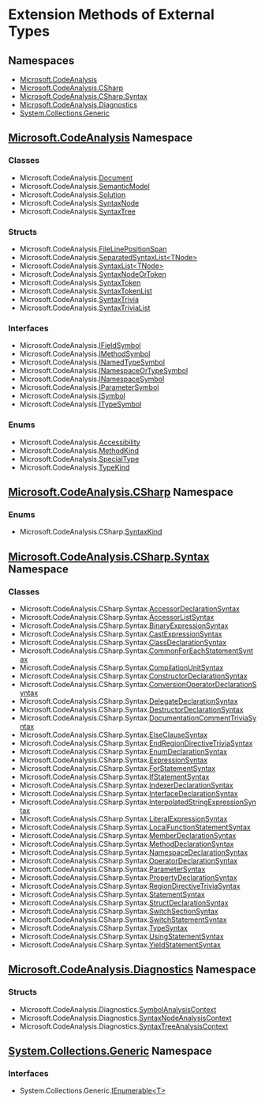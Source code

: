 # Extension Methods of External Types

## Namespaces

* [Microsoft.CodeAnalysis](https://docs.microsoft.com/en-us/dotnet/api/microsoft.codeanalysis)
* [Microsoft.CodeAnalysis.CSharp](https://docs.microsoft.com/en-us/dotnet/api/microsoft.codeanalysis.csharp)
* [Microsoft.CodeAnalysis.CSharp.Syntax](https://docs.microsoft.com/en-us/dotnet/api/microsoft.codeanalysis.csharp.syntax)
* [Microsoft.CodeAnalysis.Diagnostics](https://docs.microsoft.com/en-us/dotnet/api/microsoft.codeanalysis.diagnostics)
* [System.Collections.Generic](https://docs.microsoft.com/en-us/dotnet/api/system.collections.generic)

## [Microsoft.CodeAnalysis](https://docs.microsoft.com/en-us/dotnet/api/microsoft.codeanalysis) Namespace

### Classes

* Microsoft\.CodeAnalysis\.[Document](Microsoft/CodeAnalysis/Document/README.md)
* Microsoft\.CodeAnalysis\.[SemanticModel](Microsoft/CodeAnalysis/SemanticModel/README.md)
* Microsoft\.CodeAnalysis\.[Solution](Microsoft/CodeAnalysis/Solution/README.md)
* Microsoft\.CodeAnalysis\.[SyntaxNode](Microsoft/CodeAnalysis/SyntaxNode/README.md)
* Microsoft\.CodeAnalysis\.[SyntaxTree](Microsoft/CodeAnalysis/SyntaxTree/README.md)

### Structs

* Microsoft\.CodeAnalysis\.[FileLinePositionSpan](Microsoft/CodeAnalysis/FileLinePositionSpan/README.md)
* Microsoft\.CodeAnalysis\.[SeparatedSyntaxList\<TNode>](Microsoft/CodeAnalysis/SeparatedSyntaxList-1/README.md)
* Microsoft\.CodeAnalysis\.[SyntaxList\<TNode>](Microsoft/CodeAnalysis/SyntaxList-1/README.md)
* Microsoft\.CodeAnalysis\.[SyntaxNodeOrToken](Microsoft/CodeAnalysis/SyntaxNodeOrToken/README.md)
* Microsoft\.CodeAnalysis\.[SyntaxToken](Microsoft/CodeAnalysis/SyntaxToken/README.md)
* Microsoft\.CodeAnalysis\.[SyntaxTokenList](Microsoft/CodeAnalysis/SyntaxTokenList/README.md)
* Microsoft\.CodeAnalysis\.[SyntaxTrivia](Microsoft/CodeAnalysis/SyntaxTrivia/README.md)
* Microsoft\.CodeAnalysis\.[SyntaxTriviaList](Microsoft/CodeAnalysis/SyntaxTriviaList/README.md)

### Interfaces

* Microsoft\.CodeAnalysis\.[IFieldSymbol](Microsoft/CodeAnalysis/IFieldSymbol/README.md)
* Microsoft\.CodeAnalysis\.[IMethodSymbol](Microsoft/CodeAnalysis/IMethodSymbol/README.md)
* Microsoft\.CodeAnalysis\.[INamedTypeSymbol](Microsoft/CodeAnalysis/INamedTypeSymbol/README.md)
* Microsoft\.CodeAnalysis\.[INamespaceOrTypeSymbol](Microsoft/CodeAnalysis/INamespaceOrTypeSymbol/README.md)
* Microsoft\.CodeAnalysis\.[INamespaceSymbol](Microsoft/CodeAnalysis/INamespaceSymbol/README.md)
* Microsoft\.CodeAnalysis\.[IParameterSymbol](Microsoft/CodeAnalysis/IParameterSymbol/README.md)
* Microsoft\.CodeAnalysis\.[ISymbol](Microsoft/CodeAnalysis/ISymbol/README.md)
* Microsoft\.CodeAnalysis\.[ITypeSymbol](Microsoft/CodeAnalysis/ITypeSymbol/README.md)

### Enums

* Microsoft\.CodeAnalysis\.[Accessibility](Microsoft/CodeAnalysis/Accessibility/README.md)
* Microsoft\.CodeAnalysis\.[MethodKind](Microsoft/CodeAnalysis/MethodKind/README.md)
* Microsoft\.CodeAnalysis\.[SpecialType](Microsoft/CodeAnalysis/SpecialType/README.md)
* Microsoft\.CodeAnalysis\.[TypeKind](Microsoft/CodeAnalysis/TypeKind/README.md)

## [Microsoft.CodeAnalysis.CSharp](https://docs.microsoft.com/en-us/dotnet/api/microsoft.codeanalysis.csharp) Namespace

### Enums

* Microsoft\.CodeAnalysis\.CSharp\.[SyntaxKind](Microsoft/CodeAnalysis/CSharp/SyntaxKind/README.md)

## [Microsoft.CodeAnalysis.CSharp.Syntax](https://docs.microsoft.com/en-us/dotnet/api/microsoft.codeanalysis.csharp.syntax) Namespace

### Classes

* Microsoft\.CodeAnalysis\.CSharp\.Syntax\.[AccessorDeclarationSyntax](Microsoft/CodeAnalysis/CSharp/Syntax/AccessorDeclarationSyntax/README.md)
* Microsoft\.CodeAnalysis\.CSharp\.Syntax\.[AccessorListSyntax](Microsoft/CodeAnalysis/CSharp/Syntax/AccessorListSyntax/README.md)
* Microsoft\.CodeAnalysis\.CSharp\.Syntax\.[BinaryExpressionSyntax](Microsoft/CodeAnalysis/CSharp/Syntax/BinaryExpressionSyntax/README.md)
* Microsoft\.CodeAnalysis\.CSharp\.Syntax\.[CastExpressionSyntax](Microsoft/CodeAnalysis/CSharp/Syntax/CastExpressionSyntax/README.md)
* Microsoft\.CodeAnalysis\.CSharp\.Syntax\.[ClassDeclarationSyntax](Microsoft/CodeAnalysis/CSharp/Syntax/ClassDeclarationSyntax/README.md)
* Microsoft\.CodeAnalysis\.CSharp\.Syntax\.[CommonForEachStatementSyntax](Microsoft/CodeAnalysis/CSharp/Syntax/CommonForEachStatementSyntax/README.md)
* Microsoft\.CodeAnalysis\.CSharp\.Syntax\.[CompilationUnitSyntax](Microsoft/CodeAnalysis/CSharp/Syntax/CompilationUnitSyntax/README.md)
* Microsoft\.CodeAnalysis\.CSharp\.Syntax\.[ConstructorDeclarationSyntax](Microsoft/CodeAnalysis/CSharp/Syntax/ConstructorDeclarationSyntax/README.md)
* Microsoft\.CodeAnalysis\.CSharp\.Syntax\.[ConversionOperatorDeclarationSyntax](Microsoft/CodeAnalysis/CSharp/Syntax/ConversionOperatorDeclarationSyntax/README.md)
* Microsoft\.CodeAnalysis\.CSharp\.Syntax\.[DelegateDeclarationSyntax](Microsoft/CodeAnalysis/CSharp/Syntax/DelegateDeclarationSyntax/README.md)
* Microsoft\.CodeAnalysis\.CSharp\.Syntax\.[DestructorDeclarationSyntax](Microsoft/CodeAnalysis/CSharp/Syntax/DestructorDeclarationSyntax/README.md)
* Microsoft\.CodeAnalysis\.CSharp\.Syntax\.[DocumentationCommentTriviaSyntax](Microsoft/CodeAnalysis/CSharp/Syntax/DocumentationCommentTriviaSyntax/README.md)
* Microsoft\.CodeAnalysis\.CSharp\.Syntax\.[ElseClauseSyntax](Microsoft/CodeAnalysis/CSharp/Syntax/ElseClauseSyntax/README.md)
* Microsoft\.CodeAnalysis\.CSharp\.Syntax\.[EndRegionDirectiveTriviaSyntax](Microsoft/CodeAnalysis/CSharp/Syntax/EndRegionDirectiveTriviaSyntax/README.md)
* Microsoft\.CodeAnalysis\.CSharp\.Syntax\.[EnumDeclarationSyntax](Microsoft/CodeAnalysis/CSharp/Syntax/EnumDeclarationSyntax/README.md)
* Microsoft\.CodeAnalysis\.CSharp\.Syntax\.[ExpressionSyntax](Microsoft/CodeAnalysis/CSharp/Syntax/ExpressionSyntax/README.md)
* Microsoft\.CodeAnalysis\.CSharp\.Syntax\.[ForStatementSyntax](Microsoft/CodeAnalysis/CSharp/Syntax/ForStatementSyntax/README.md)
* Microsoft\.CodeAnalysis\.CSharp\.Syntax\.[IfStatementSyntax](Microsoft/CodeAnalysis/CSharp/Syntax/IfStatementSyntax/README.md)
* Microsoft\.CodeAnalysis\.CSharp\.Syntax\.[IndexerDeclarationSyntax](Microsoft/CodeAnalysis/CSharp/Syntax/IndexerDeclarationSyntax/README.md)
* Microsoft\.CodeAnalysis\.CSharp\.Syntax\.[InterfaceDeclarationSyntax](Microsoft/CodeAnalysis/CSharp/Syntax/InterfaceDeclarationSyntax/README.md)
* Microsoft\.CodeAnalysis\.CSharp\.Syntax\.[InterpolatedStringExpressionSyntax](Microsoft/CodeAnalysis/CSharp/Syntax/InterpolatedStringExpressionSyntax/README.md)
* Microsoft\.CodeAnalysis\.CSharp\.Syntax\.[LiteralExpressionSyntax](Microsoft/CodeAnalysis/CSharp/Syntax/LiteralExpressionSyntax/README.md)
* Microsoft\.CodeAnalysis\.CSharp\.Syntax\.[LocalFunctionStatementSyntax](Microsoft/CodeAnalysis/CSharp/Syntax/LocalFunctionStatementSyntax/README.md)
* Microsoft\.CodeAnalysis\.CSharp\.Syntax\.[MemberDeclarationSyntax](Microsoft/CodeAnalysis/CSharp/Syntax/MemberDeclarationSyntax/README.md)
* Microsoft\.CodeAnalysis\.CSharp\.Syntax\.[MethodDeclarationSyntax](Microsoft/CodeAnalysis/CSharp/Syntax/MethodDeclarationSyntax/README.md)
* Microsoft\.CodeAnalysis\.CSharp\.Syntax\.[NamespaceDeclarationSyntax](Microsoft/CodeAnalysis/CSharp/Syntax/NamespaceDeclarationSyntax/README.md)
* Microsoft\.CodeAnalysis\.CSharp\.Syntax\.[OperatorDeclarationSyntax](Microsoft/CodeAnalysis/CSharp/Syntax/OperatorDeclarationSyntax/README.md)
* Microsoft\.CodeAnalysis\.CSharp\.Syntax\.[ParameterSyntax](Microsoft/CodeAnalysis/CSharp/Syntax/ParameterSyntax/README.md)
* Microsoft\.CodeAnalysis\.CSharp\.Syntax\.[PropertyDeclarationSyntax](Microsoft/CodeAnalysis/CSharp/Syntax/PropertyDeclarationSyntax/README.md)
* Microsoft\.CodeAnalysis\.CSharp\.Syntax\.[RegionDirectiveTriviaSyntax](Microsoft/CodeAnalysis/CSharp/Syntax/RegionDirectiveTriviaSyntax/README.md)
* Microsoft\.CodeAnalysis\.CSharp\.Syntax\.[StatementSyntax](Microsoft/CodeAnalysis/CSharp/Syntax/StatementSyntax/README.md)
* Microsoft\.CodeAnalysis\.CSharp\.Syntax\.[StructDeclarationSyntax](Microsoft/CodeAnalysis/CSharp/Syntax/StructDeclarationSyntax/README.md)
* Microsoft\.CodeAnalysis\.CSharp\.Syntax\.[SwitchSectionSyntax](Microsoft/CodeAnalysis/CSharp/Syntax/SwitchSectionSyntax/README.md)
* Microsoft\.CodeAnalysis\.CSharp\.Syntax\.[SwitchStatementSyntax](Microsoft/CodeAnalysis/CSharp/Syntax/SwitchStatementSyntax/README.md)
* Microsoft\.CodeAnalysis\.CSharp\.Syntax\.[TypeSyntax](Microsoft/CodeAnalysis/CSharp/Syntax/TypeSyntax/README.md)
* Microsoft\.CodeAnalysis\.CSharp\.Syntax\.[UsingStatementSyntax](Microsoft/CodeAnalysis/CSharp/Syntax/UsingStatementSyntax/README.md)
* Microsoft\.CodeAnalysis\.CSharp\.Syntax\.[YieldStatementSyntax](Microsoft/CodeAnalysis/CSharp/Syntax/YieldStatementSyntax/README.md)

## [Microsoft.CodeAnalysis.Diagnostics](https://docs.microsoft.com/en-us/dotnet/api/microsoft.codeanalysis.diagnostics) Namespace

### Structs

* Microsoft\.CodeAnalysis\.Diagnostics\.[SymbolAnalysisContext](Microsoft/CodeAnalysis/Diagnostics/SymbolAnalysisContext/README.md)
* Microsoft\.CodeAnalysis\.Diagnostics\.[SyntaxNodeAnalysisContext](Microsoft/CodeAnalysis/Diagnostics/SyntaxNodeAnalysisContext/README.md)
* Microsoft\.CodeAnalysis\.Diagnostics\.[SyntaxTreeAnalysisContext](Microsoft/CodeAnalysis/Diagnostics/SyntaxTreeAnalysisContext/README.md)

## [System.Collections.Generic](https://docs.microsoft.com/en-us/dotnet/api/system.collections.generic) Namespace

### Interfaces

* System\.Collections\.Generic\.[IEnumerable\<T>](System/Collections/Generic/IEnumerable-1/README.md)

